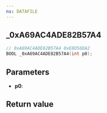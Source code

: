 ```yaml
---
ns: DATAFILE
---
```

## _0xA69AC4ADE82B57A4

```c
// 0xA69AC4ADE82B57A4 0xE8D56DA2
BOOL _0xA69AC4ADE82B57A4(int p0);
```


## Parameters
* **p0**: 

## Return value
